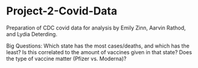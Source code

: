 # Project-2-Covid-Data
Preparation of CDC covid data for analysis by Emily Zinn, Aarvin Rathod, and Lydia Deterding.

Big Questions: Which state has the most cases/deaths, and which has the least? Is this correlated to the amount of vaccines given in that state? Does the type of vaccine matter (Pfizer vs. Moderna)? 
